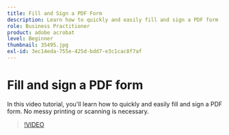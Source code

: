 ```yaml
---
title: Fill and Sign a PDF Form
description: Learn how to quickly and easily fill and sign a PDF form
role: Business Practitioner
product: adobe acrobat
level: Beginner
thumbnail: 35495.jpg
exl-id: 3ec14eda-755e-425d-bdd7-e3c1cac8f7af
---
```

# Fill and sign a PDF form

In this video tutorial, you'll learn how to quickly and easily fill and sign a PDF form. No messy printing or scanning is necessary.

>[!VIDEO](https://video.tv.adobe.com/v/35495?hidetitle=true)
